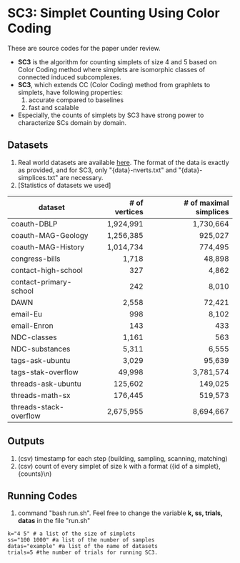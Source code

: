 # SC3: Simplet Counting Using Color Coding

These are source codes for the paper under review.


* **SC3** is the algorithm for counting simplets of size 4 and 5 based on Color Coding method where simplets are isomorphic classes of connected induced subcomplexes.
* **SC3**, which extends CC (Color Coding) method from graphlets to simplets, have following properties:
  1. accurate compared to baselines
  2. fast and scalable
* Especially, the counts of simplets by SC3 have strong power to characterize SCs domain by domain.



## Datasets 
1. Real world datasets are available [here](https://www.cs.cornell.edu/~arb/data/). The format of the data is exactly as provided, and for SC3, only "{data}-nverts.txt" and "{data}-simplices.txt" are necessary.
2. [Statistics of datasets we used]

| dataset  | # of vertices | # of maximal simplices |
|----|---:|---:|
| coauth-DBLP | 1,924,991 | 1,730,664 |
| coauth-MAG-Geology | 1,256,385 | 925,027 |
| coauth-MAG-History | 1,014,734 | 774,495 |
| congress-bills  | 1,718 | 48,898 |
| contact-high-school | 327 | 4,862 |
| contact-primary-school | 242 | 8,010 |
| DAWN  | 2,558 | 72,421 |
| email-Eu | 998 | 8,102 |
| email-Enron | 143 |433 |
| NDC-classes | 1,161 | 563 |
| NDC-substances | 5,311 | 6,555 |
| tags-ask-ubuntu | 3,029 | 95,639 |
| tags-stak-overflow  | 49,998 |3,781,574 |
| threads-ask-ubuntu |125,602 | 149,025 |
| threads-math-sx  |  176,445 | 519,573  |
| threads-stack-overflow  |  2,675,955 |  8,694,667 |
  
## Outputs
1. (csv) timestamp for each step (building, sampling, scanning, matching) 
2. (csv) count of every simplet of size k with a format ({id of a simplet}, {counts}\n)


## Running Codes
1. command "bash run.sh". Feel free to change the variable **k, ss, trials, datas** in the file "run.sh"
```
k="4 5" # a list of the size of simplets
ss="100 1000" #a list of the number of samples
datas="example" #a list of the name of datasets
trials=5 #the number of trials for running SC3.
```
